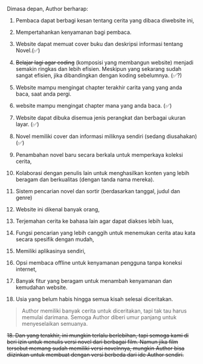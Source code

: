 Dimasa depan, Author berharap:

1. Pembaca dapat berbagi kesan tentang cerita yang dibaca diwebsite ini,

2. Mempertahankan kenyamanan bagi pembaca.

3. Website dapat memuat cover buku dan deskripsi informasi tentang Novel.(✅)

4. ~~Belajar lagi agar coding~~ (komposisi yang membangun website) menjadi semakin ringkas dan lebih efisien. Meskipun yang sekarang sudah sangat efisien, jika dibandingkan dengan koding sebelumnya. (✅?)

5. Website mampu mengingat chapter terakhir carita yang yang anda baca, saat anda pergi.

6. website mampu mengingat chapter mana yang anda baca. (✅)

7. Website dapat dibuka disemua jenis perangkat dan berbagai ukuran layar. (✅)

8. Novel memiliki cover dan informasi miliknya sendiri (sedang diusahakan)(✅)

9. Penambahan novel baru secara berkala untuk memperkaya koleksi cerita,

10. Kolaborasi dengan penulis lain untuk menghasilkan konten yang lebih beragam dan berkualitas (dengan tanda nama mereka).

11. Sistem pencarian novel dan sortir (berdasarkan tanggal, judul dan genre)

12. Website ini dikenal banyak orang,

13. Terjemahan cerita ke bahasa lain agar dapat diakses lebih luas,

14. Fungsi pencarian yang lebih canggih untuk menemukan cerita atau kata secara spesifik dengan mudah,

15. Memiliki aplikasinya sendiri,

16. Opsi membaca offline untuk kenyamanan pengguna tanpa koneksi internet,

17. Banyak fitur yang beragam untuk menambah kenyamanan dan kemudahan website.

18. Usia yang belum habis hingga semua kisah selesai diceritakan.


> Author memiliki banyak cerita untuk diceritakan, tapi tak tau harus memulai darimana. Semoga Author diberi umur panjang untuk menyeselaikan semuanya.

~~18. Dan yang terakhir, ini mungkin terlalu berlebihan, tapi semoga kami di beri izin untuk menulis versi novel dari berbagai film. Namun jika film tersebut memang sudah memiliki versi novelnnya, mungkin Author bisa diizinkan untuk membuat dengan versi berbeda dari ide Author sendiri.~~









